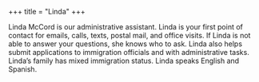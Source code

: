 +++
title = "Linda"
+++

Linda McCord is our administrative assistant. Linda is your first point of contact for emails, calls, texts, postal mail, and office visits. If Linda is not able to answer your questions, she knows who to ask. Linda also helps submit applications to immigration officials and with administrative tasks. Linda’s family has mixed immigration status. Linda speaks English and Spanish.
